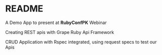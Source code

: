 # README

A Demo App to present at **RubyConfPK** Webinar

Creating REST apis with Grape Ruby Api Framework

CRUD Application with Rspec integrated, using request specs to test our Apis

